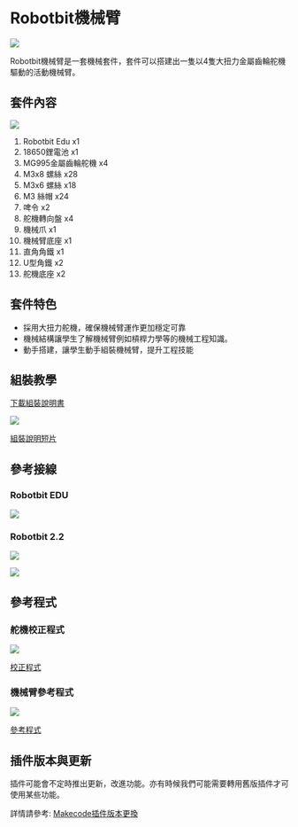 # Robotbit機械臂

![](./images/1.jpg)

Robotbit機械臂是一套機械套件，套件可以搭建出一隻以4隻大扭力金屬齒輪舵機驅動的活動機械臂。

## 套件內容

![](./images/contents.png)

1. Robotbit Edu x1
2. 18650鋰電池 x1
3. MG995金屬齒輪舵機 x4
4. M3x8 螺絲 x28
5. M3x6 螺絲 x18
6. M3 絲帽 x24
7. 啤令 x2
8. 舵機轉向盤 x4
9. 機械爪 x1
10. 機械臂底座 x1
11. 直角角鐵 x1
12. U型角鐵 x2
13. 舵機底座 x2

## 套件特色

- 採用大扭力舵機，確保機械臂運作更加穩定可靠
- 機械結構讓學生了解機械臂例如槓桿力學等的機械工程知識。
- 動手搭建，讓學生動手組裝機械臂，提升工程技能

## 組裝教學

[下載組裝說明書](https://drive.google.com/file/d/14HiV-SxTQf4h2BVGj84Xaj43P_JxT1di/view?usp=sharing)

![](./images/6.png)

[組裝說明短片](https://www.youtube.com/watch?v=qofKKztL0PU)

## 參考接線

### Robotbit EDU

![](./images/arm_wire_edu.png)

### Robotbit 2.2

![](./images/2.png)

![](./images/3.jpg)

## 參考程式

### 舵機校正程式

![](./images/4.png)

[校正程式](https://makecode.microbit.org/_J7XFYa2pDDPt)

### 機械臂參考程式

![](./images/5.png)

[參考程式](https://makecode.microbit.org/_Yfp13uUDEPrz)

## 插件版本與更新

插件可能會不定時推出更新，改進功能。亦有時候我們可能需要轉用舊版插件才可使用某些功能。

詳情請參考: [Makecode插件版本更換](../Makecode/makecode_extensionUpdate)